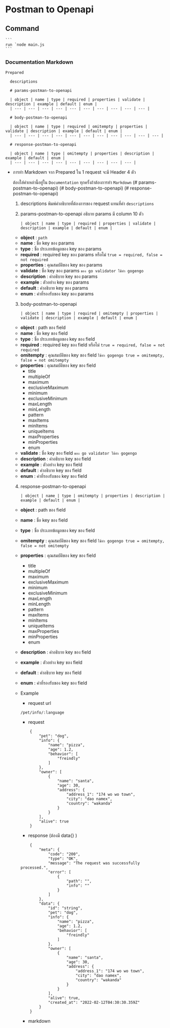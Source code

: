 # Postman to Openapi 

## Command 
    ```
    run `node main.js
    ```

### Documentation Markdown 

  `Prepared`
  ```
    descriptions

    # params-postman-to-openapi

    | object | name | type | required | properties | validate | description | example | default | enum |
    | --- | --- | --- | --- | --- | --- | --- | --- | --- | --- |

    # body-postman-to-openapi

    | object | name | type | required | omitempty | properties | validate | description | example | default | enum |
    | --- | --- | --- | --- | --- | --- | --- | --- | --- | --- | --- |

    # response-postman-to-openapi

    | object | name | type | omitempty | properties | description | example | default | enum |
    | --- | --- | --- | --- | --- | --- | --- | --- | --- |
  ```

 - การทำ Markdown
    จาก Prepared ใน 1 request จะมี Header 4 ตัว

    ต้องใส่คำเหล่านี้อยู่ใน `Documentation` ทุกครั้งถ้าต้องการทำ `Markdown`
    (# params-postman-to-openapi)
    (# body-postman-to-openapi)
    (# response-postman-to-openapi)

    1. descriptions
        พิมพ์คำอธิบายที่ต้องการของ request แทนที่คำ `descriptions`

    2. params-postman-to-openapi
        อธิบาย params มี column 10 ตัว
        
        ``` 
        | object | name | type | required | properties | validate | description | example | default | enum |
        ```
        
      -  **object** : `path`
      -  **name** : ชื่อ key ของ params 
      -  **type** : ชื่อ ประเภทข้อมูลของ key ของ params 
      -  **required** : required key ของ params หรือไม่ `true = required, false = not required`
      -  **properties** : คุณสมบัติของ key ของ params 
      -  **validate** : ชื่อ key ของ params `ของ go validator ใช้ทำ gogengo`
      -  **description** : คำอธิบาย key ของ params 
      -  **example** : ตัวอย่าง key ของ params 
      -  **default** : คำอธิบาย key ของ params 
      -  **enum** : ค่าที่รองรับของ key ของ params 

    3. body-postman-to-openapi

        ```
        | object | name | type | required | omitempty | properties | validate | description | example | default | enum |
        ```

      -  **object** : path ของ field
      -  **name** : ชื่อ key ของ field 
      -  **type** : ชื่อ ประเภทข้อมูลของ key ของ field 
      -  **required** : required key ของ field หรือไม่ `true = required, false = not required`
      -  **omitempty** : คุณสมบัติของ key ของ field `ใช้ทำ gogengo true = omitempty, false = not omitempty`
      -  **properties** : คุณสมบัติของ key ของ field 
           - title
           - multipleOf
           - maximum
           - exclusiveMaximum
           - minimum
           - exclusiveMinimum
           - maxLength
           - minLength
           - pattern 
           - maxItems
           - minItems
           - uniqueItems
           - maxProperties
           - minProperties
           - enum
      -  **validate** : ชื่อ key ของ field `ของ go validator ใช้ทำ gogengo`
      -  **description** : คำอธิบาย key ของ field 
      -  **example** : ตัวอย่าง key ของ field 
      -  **default** : คำอธิบาย key ของ field 
      -  **enum** : ค่าที่รองรับของ key ของ field 

    4. response-postman-to-openapi

        ```
        | object | name | type | omitempty | properties | description | example | default | enum |
        ```

      -  **object** : path ของ field
      -  **name** : ชื่อ key ของ field 
      -  **type** : ชื่อ ประเภทข้อมูลของ key ของ field 
      -  **omitempty** : คุณสมบัติของ key ของ field `ใช้ทำ gogengo true = omitempty, false = not omitempty`
      -  **properties** : คุณสมบัติของ key ของ field 
           - title
           - multipleOf
           - maximum
           - exclusiveMaximum
           - minimum
           - exclusiveMinimum
           - maxLength
           - minLength
           - pattern 
           - maxItems
           - minItems
           - uniqueItems
           - maxProperties
           - minProperties
           - enum
      -  **description** : คำอธิบาย key ของ field 
      -  **example** : ตัวอย่าง key ของ field 
      -  **default** : คำอธิบาย key ของ field 
      -  **enum** : ค่าที่รองรับของ key ของ field 

    - Example
        - request url
        ```
        /pet/info/:language
        ```

        - request
        ```
            {
                "pet": "dog",
                "info": {
                    "name": "pizza",
                    "age": 1.2,
                    "behavior": [
                        "freindly"
                    ]
                },
                "owner": [
                    {
                        "name": "santa",
                        "age": 30,
                        "address": {
                            "address_1": "174 wo wo town",
                            "city": "dao namex",
                            "country": "wakanda"
                        }
                    }
                ],
                "alive": true
            }
        ```


        - response (ต้องมี data{} )
        ```
            {
                "meta": {
                    "code": "200",
                    "type": "OK",
                    "message": "The request was successfully processed.",
                    "error": [
                        {
                            "path": "",
                            "info": ""
                        }
                    ]
                },
                "data": {
                    "id": "string",
                    "pet": "dog",
                    "info": {
                        "name": "pizza",
                        "age": 1.2,
                        "behavior": [
                            "freindly"
                        ]
                    },
                    "owner": [
                        {
                            "name": "santa",
                            "age": 30,
                            "address": {
                                "address_1": "174 wo wo town",
                                "city": "dao namex",
                                "country": "wakanda"
                            }
                        }
                    ],
                    "alive": true,
                    "created_at": "2022-02-12T04:30:30.359Z"
                }
            }
        ```

        - markdown 
